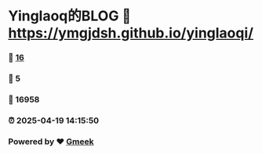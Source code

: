 # Yinglaoq的BLOG :link: https://ymgjdsh.github.io/yinglaoqi/ 
### :page_facing_up: [16](https://ymgjdsh.github.io/yinglaoqi//tag.html) 
### :speech_balloon: 5 
### :hibiscus: 16958 
### :alarm_clock: 2025-04-19 14:15:50 
### Powered by :heart: [Gmeek](https://github.com/Meekdai/Gmeek)
